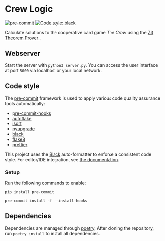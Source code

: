 # Crew Logic

[![pre-commit](https://img.shields.io/badge/pre--commit-enabled-brightgreen?logo=pre-commit)](https://github.com/pre-commit/pre-commit)
[![Code style: black](https://img.shields.io/badge/code%20style-black-000000.svg)](https://github.com/psf/black)

Calculate solutions to the cooperative card game _The Crew_ using
the [Z3 Theorem Prover ](https://github.com/Z3Prover/z3/).

## Webserver

Start the server with `python3 server.py`.
You can access the user interface at port `5000` via localhost or your local
network.

## Code style

The [pre-commit](https://pre-commit.com/) framework is used to apply various code
quality assurance tools automatically:

- [pre-commit-hooks](https://github.com/pre-commit/pre-commit-hooks)
- [autoflake](https://github.com/PyCQA/autoflake)
- [isort](https://github.com/PyCQA/isort)
- [pyupgrade](https://github.com/asottile/pyupgrade)
- [black](https://github.com/psf/black)
- [flake8](https://github.com/PyCQA/flake8)
- [prettier](https://github.com/pre-commit/mirrors-prettier)

This project uses the [Black](https://github.com/psf/black) auto-formatter to enforce a
consistent code style. For editor/IDE integration, see
[the documentation](https://black.readthedocs.io/en/stable/integrations/editors.html).

### Setup

Run the following commands to enable:

`pip install pre-commit`

`pre-commit install -f --install-hooks`

## Dependencies

Dependencies are managed through [poetry](https://python-poetry.org).
After cloning the repository, run `poetry install` to install all dependencies.
